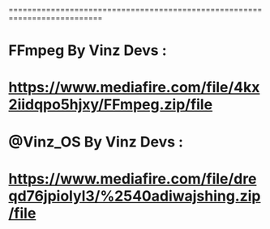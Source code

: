 ==========================================================================
# FFmpeg By Vinz Devs :
https://www.mediafire.com/file/4kx2iidqpo5hjxy/FFmpeg.zip/file
===========================================================================
# @Vinz_OS By Vinz Devs :
https://www.mediafire.com/file/dreqd76jpiolyl3/%2540adiwajshing.zip/file
===========================================================================
